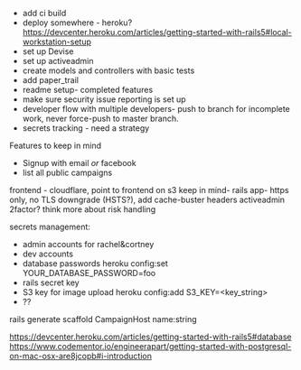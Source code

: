 - add ci build
- deploy somewhere - heroku? https://devcenter.heroku.com/articles/getting-started-with-rails5#local-workstation-setup
- set up Devise
- set up activeadmin
- create models and controllers with basic tests
- add paper_trail
- readme setup- completed features
- make sure security issue reporting is set up
- developer flow with multiple developers- push to branch for incomplete work, never force-push to master branch.
- secrets tracking - need a strategy


Features to keep in mind

- Signup with email *or* facebook
- list all public campaigns


frontend - cloudflare, point to frontend on s3
keep in mind- rails app- https only, no TLS downgrade (HSTS?), add cache-buster headers
activeadmin 2factor? think more about risk handling


secrets management:
- admin accounts for rachel&cortney
- dev accounts
- database passwords heroku config:set YOUR_DATABASE_PASSWORD=foo
- rails secret key
- S3 key for image upload heroku config:add S3_KEY=<key_string>
- ??

rails generate scaffold CampaignHost name:string 

https://devcenter.heroku.com/articles/getting-started-with-rails5#database
https://www.codementor.io/engineerapart/getting-started-with-postgresql-on-mac-osx-are8jcopb#i-introduction

